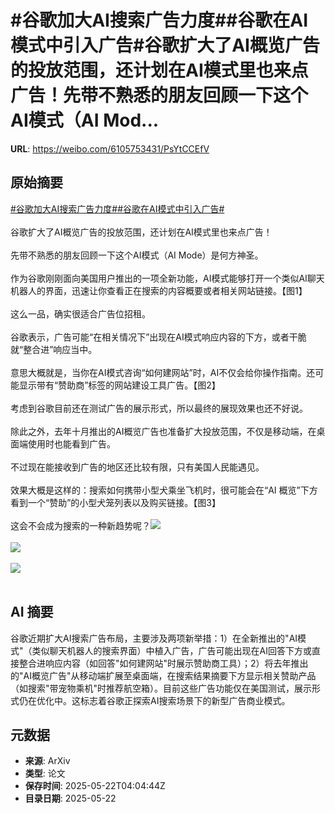 # #谷歌加大AI搜索广告力度##谷歌在AI模式中引入广告#谷歌扩大了AI概览广告的投放范围，还计划在AI模式里也来点广告！先带不熟悉的朋友回顾一下这个AI模式（AI Mod...

**URL**: https://weibo.com/6105753431/PsYtCCEfV

## 原始摘要

<a href="https://m.weibo.cn/search?containerid=231522type%3D1%26t%3D10%26q%3D%23%E8%B0%B7%E6%AD%8C%E5%8A%A0%E5%A4%A7AI%E6%90%9C%E7%B4%A2%E5%B9%BF%E5%91%8A%E5%8A%9B%E5%BA%A6%23&amp;extparam=%23%E8%B0%B7%E6%AD%8C%E5%8A%A0%E5%A4%A7AI%E6%90%9C%E7%B4%A2%E5%B9%BF%E5%91%8A%E5%8A%9B%E5%BA%A6%23" data-hide=""><span class="surl-text">#谷歌加大AI搜索广告力度#</span></a><a href="https://m.weibo.cn/search?containerid=231522type%3D1%26t%3D10%26q%3D%23%E8%B0%B7%E6%AD%8C%E5%9C%A8AI%E6%A8%A1%E5%BC%8F%E4%B8%AD%E5%BC%95%E5%85%A5%E5%B9%BF%E5%91%8A%23&amp;extparam=%23%E8%B0%B7%E6%AD%8C%E5%9C%A8AI%E6%A8%A1%E5%BC%8F%E4%B8%AD%E5%BC%95%E5%85%A5%E5%B9%BF%E5%91%8A%23" data-hide=""><span class="surl-text">#谷歌在AI模式中引入广告#</span></a><br><br>谷歌扩大了AI概览广告的投放范围，还计划在AI模式里也来点广告！<br><br>先带不熟悉的朋友回顾一下这个AI模式（AI Mode）是何方神圣。<br><br>作为谷歌刚刚面向美国用户推出的一项全新功能，AI模式能够打开一个类似AI聊天机器人的界面，迅速让你查看正在搜索的内容概要或者相关网站链接。【图1】<br><br>这么一品，确实很适合广告位招租。<br><br>谷歌表示，广告可能“在相关情况下”出现在AI模式响应内容的下方，或者干脆就“整合进”响应当中。<br><br>意思大概就是，当你在AI模式咨询“如何建网站”时，AI不仅会给你操作指南。还可能显示带有“赞助商”标签的网站建设工具广告。【图2】<br><br>考虑到谷歌目前还在测试广告的展示形式，所以最终的展现效果也还不好说。<br><br>除此之外，去年十月推出的AI概览广告也准备扩大投放范围，不仅是移动端，在桌面端使用时也能看到广告。<br><br>不过现在能接收到广告的地区还比较有限，只有美国人民能遇见。<br><br>效果大概是这样的：搜索如何携带小型犬乘坐飞机时，很可能会在“AI 概览”下方看到一个“赞助”的小型犬笼列表以及购买链接。【图3】<br><br>这会不会成为搜索的一种新趋势呢？<img style="" src="https://tvax1.sinaimg.cn/large/006Fd7o3gy1i1o31v73nrj31uo1uoarf.jpg" referrerpolicy="no-referrer"><br><br><img style="" src="https://tvax3.sinaimg.cn/large/006Fd7o3gy1i1o32om9o5g30rs0fmb2d.gif" referrerpolicy="no-referrer"><br><br><img style="" src="https://tvax3.sinaimg.cn/large/006Fd7o3gy1i1o320yg1bj30zk0nkwoi.jpg" referrerpolicy="no-referrer"><br><br>

## AI 摘要

谷歌近期扩大AI搜索广告布局，主要涉及两项新举措：1）在全新推出的"AI模式"（类似聊天机器人的搜索界面）中植入广告，广告可能出现在AI回答下方或直接整合进响应内容（如回答"如何建网站"时展示赞助商工具）；2）将去年推出的"AI概览广告"从移动端扩展至桌面端，在搜索结果摘要下方显示相关赞助产品（如搜索"带宠物乘机"时推荐航空箱）。目前这些广告功能仅在美国测试，展示形式仍在优化中。这标志着谷歌正探索AI搜索场景下的新型广告商业模式。

## 元数据

- **来源**: ArXiv
- **类型**: 论文
- **保存时间**: 2025-05-22T04:04:44Z
- **目录日期**: 2025-05-22
